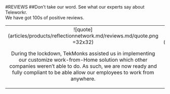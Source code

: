 <div class="product-review" markdown="1">
#REVIEWS
##Don’t take our word. See what our experts say about Teleworkr. <br/>We have got 100s of positive reviews.

||||
|:--:|:--:|:--:|
|![quote](articles/products/reflectionnetwork.md/reviews.md/quote.png =32x32)<p class="review-description">During the lockdown, TekMonks assisted us in implementing our customize work-from-Home solution which other companies weren’t able to do. As such, we are now ready and fully compliant to be able allow our employees to work from anywhere.</p>|![quote](articles/products/reflectionnetwork.md/reviews.md/quote.png =32x32)<p class="review-description">We feel more secure while our employees are working remotely.  We can finally see a future where WFH becomes a more prominent model, even after COVID-19.</p>|![quote](articles/products/reflectionnetwork.md/reviews.md/quote.png =32x32)<p class="review-description">We can finally see a future where WFH becomes a more prominent model, even after COVID-19. |TekMonks solution provides us peace of mind, whether there is a natural disaster or not, that we can have continuity of operations.</p>|
</div>